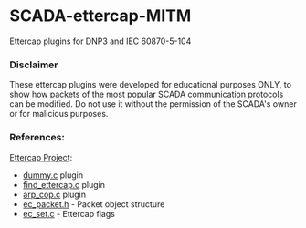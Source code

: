 # SCADA-ettercap-MITM
Ettercap plugins for DNP3 and IEC 60870-5-104

### Disclaimer
These ettercap plugins were developed for educational purposes ONLY,  to show how packets of the most popular SCADA communication protocols can be modified. Do not use it without the permission of the SCADA's owner or for malicious purposes.

### References:

[Ettercap Project](https://github.com/Ettercap/ettercap/ "Ettercap Project"):

* [dummy.c](https://github.com/Ettercap/ettercap/blob/master/plug-ins/dummy/dummy.c "Dummy plugin") plugin
* [find_ettercap.c](https://github.com/Ettercap/ettercap/blob/master/plug-ins/find_ettercap/find_ettercap.c "Find ettercap plugin") plugin
* [arp_cop.c](https://github.com/Ettercap/ettercap/blob/master/plug-ins/arp_cop/arp_cop.c "Arp plugin") plugin
* [ec_packet.h](https://github.com/Ettercap/ettercap/blob/master/include/ec_packet.h "Ettercap packet") - Packet object structure
* [ec_set.c](https://github.com/Ettercap/ettercap/blob/master/src/ec_set.c "Ettercap flags") - Ettercap flags
